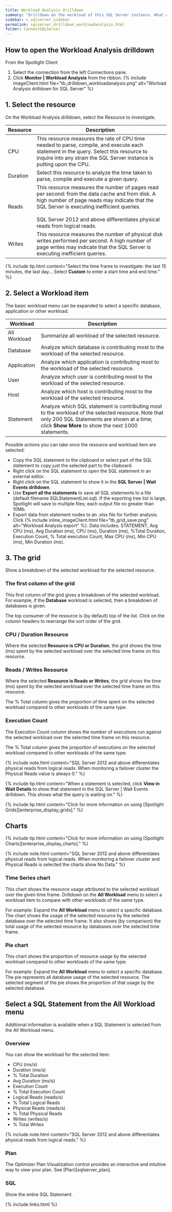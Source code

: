 ```yaml
---
title: Workload Analysis drilldown
summary: "Drilldown on the workload of this SQL Server instance. What work is the database system producing in a given time? What resources are consumed in producing this work?"
sidebar: c_sqlserver_sidebar
permalink: sqlserver_drilldown_workloadanalysis.html
folder: ConnectSQLServer
---
```




## How to open the Workload Analysis drilldown

From the Spotlight Client

1. Select the connection from the left Connections pane.
2. Click **Monitor \| Workload Analysis** from the ribbon.
   {% include imageClient.html file="tb_drilldown_workloadanalysis.png" alt="Worload Analysis drilldown for SQL Server" %}

## 1. Select the resource
On the Workload Analysis drilldown, select the Resource to investigate.

Resource | Description
---------|------------
CPU | This resource measures the rate of CPU time needed to parse, compile, and execute each statement in the query. Select this resource to inquire into any strain the SQL Server instance is putting upon the CPU.
Duration | Select this resource to analyze the time taken to parse, compile and execute a given query.
Reads | This resource measures the number of pages read per second: from the data cache and from disk. A high number of page reads may indicate that the SQL Server is executing inefficient queries. <br><br>SQL Server 2012 and above differentiates physical reads from logical reads.
Writes | This resource measures the number of physical disk writes performed per second. A high number of page writes may indicate that the SQL Server is executing inefficient queries.

{% include tip.html content="Select the time frame to investigate: the last 15 minutes, the last day... Select **Custom** to enter a start time and end time." %}

## 2. Select a Workload item
The basic workload menu can be expanded to select a specific database, application or other workload.

Workload | Description
---------|------------
All Workload | Summarize all workload of the selected resource.
Database | Analyze which database is contributing most to the workload of the selected resource.
Application | Analyze which application is contributing most to the workload of the selected resource.
User | Analyze which user is contributing most to the workload of the selected resource.
Host | Analyze which host is contributing most to the workload of the selected resource.
Statement | Analyze which SQL statement is contributing most to the workload of the selected resource. Note that only 200 SQL Statements are shown at a time; click **Show More** to show the next 1000 statements.

Possible actions you can take once the resource and workload item are selected:

* Copy the SQL statement to the clipboard or select part of the SQL statement to copy just the selected part to the clipboard.
* Right click on the SQL statement to open the SQL statement in an external editor.
* Right click on the SQL statement to show it in the **SQL Server \| Wait Events drilldown**.
* Use **Export all the statements** to save all SQL statements to a file (default filename SQLStatementList.sql). If the exporting tree list is large, Spotlight will save to multiple files; each output file no greater than 10Mb.
* Export data from statement nodes to an .xlsx file for further analysis. Click {% include inline_imageClient.html file="tb_grid_save.png" alt="Workload Analysis export" %}. Data includes: STATEMENT, Avg CPU (ms), Avg Duration (ms), CPU (ms), Duration (ms), %Total Duration, Execution Count, % Total execution Count, Max CPU (ms), Min CPU (ms), Min Duration (ms).

## 3. The grid
Show a breakdown of the selected workload for the selected resource.

### The first column of the grid
This first column of the grid gives a breakdown of the selected workload. For example, if the **Database** workload is selected, then a breakdown of databases is given.

The top consumer of the resource is (by default) top of the list. Click on the column headers to rearrange the sort order of the grid.

### CPU / Duration Resource
Where the selected **Resource is CPU or Duration**, the grid shows the time (ms) spent by the selected workload over the selected time frame on this resource.

### Reads / Writes Resource
Where the selected **Resource is Reads or Writes**, the grid shows the time (ms) spent by the selected workload over the selected time frame on this resource.

The % Total column gives the proportion of time spent on the selected workload compared to other workloads of the same type.

### Execution Count
The Execution Count column shows the number of executions run against the selected workload over the selected time frame on this resource.

The % Total column gives the proportion of executions on the selected workload compared to other workloads of the same type.

{% include note.html content="SQL Server 2012 and above differentiates physical reads from logical reads. When monitoring a failover cluster the Physical Reads value is always 0." %}

{% include tip.html content="When a statement is selected, click **View in Wait Details** to show that statement in the SQL Server \| Wait Events drilldown. This shows what the query is waiting on." %}

{% include tip.html content="Click for more information on using [Spotlight Grids][enterprise_display_grids]." %}




## Charts

{% include tip.html content="Click for more information on using [Spotlight Charts][enterprise_display_charts]." %}

{% include note.html content="SQL Server 2012 and above differentiates physical reads from logical reads. When monitoring a failover cluster and Physical Reads is selected the charts show No Data." %}


### Time Series chart
This chart shows the resource usage attributed to the selected workload over the given time frame. Drilldown on the **All Workload** menu to select a workload item to compare with other workloads of the same type.

For example: Expand the **All Workload** menu to select a specific database. The chart shows the usage of the selected resource by the selected database over the selected time frame. It also shows (by comparison) the total usage of the selected resource by databases over the selected time frame.

### Pie chart
This chart shows the proportion of resource usage by the selected workload compared to other workloads of the same type.

For example: Expand the **All Workload** menu to select a specific database. The pie represents all database usage of the selected resource. The selected segment of the pie shows the proportion of that usage by the selected database.


## Select a SQL Statement from the All Workload menu
Additional information is available when a SQL Statement is selected from the All Workload menu.

### Overview
You can show the workload for the selected item:

* CPU (ms/s)
* Duration (ms/s)
* % Total Duration
* Avg Duration (ms/s)
* Execution Count
* % Total Execution Count
* Logical Reads (reads/s)
* % Total Logical Reads
* Physical Reads (reads/s)
* % Total Physical Reads
* Writes (writes/s)
* % Total Writes

{% include note.html content="SQL Server 2012 and above differentiates physical reads from logical reads." %}

### Plan  
The Optimizer Plan Visualization control provides an interactive and intuitive way to view your plan. See [Plan][sqlserver_plan].

### SQL
Show the entire SQL Statement.

{% include links.html %}
